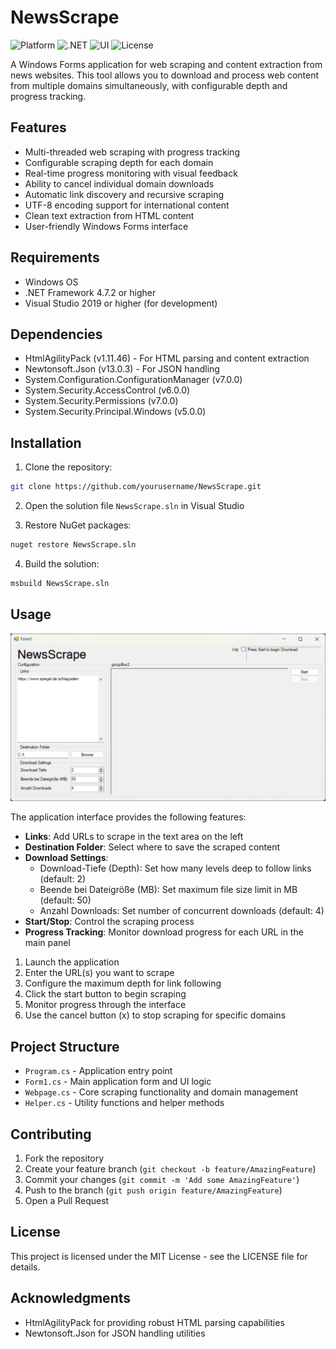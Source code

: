 # NewsScrape

![Platform](https://img.shields.io/badge/platform-Windows-lightgrey)
![.NET](https://img.shields.io/badge/.NET-4.7.2-blue)
![UI](https://img.shields.io/badge/UI-Windows%20Forms-green)
![License](https://img.shields.io/badge/license-MIT-brightgreen)


A Windows Forms application for web scraping and content extraction from news websites. This tool allows you to download and process web content from multiple domains simultaneously, with configurable depth and progress tracking.

## Features

- Multi-threaded web scraping with progress tracking
- Configurable scraping depth for each domain
- Real-time progress monitoring with visual feedback
- Ability to cancel individual domain downloads
- Automatic link discovery and recursive scraping
- UTF-8 encoding support for international content
- Clean text extraction from HTML content
- User-friendly Windows Forms interface

## Requirements

- Windows OS
- .NET Framework 4.7.2 or higher
- Visual Studio 2019 or higher (for development)

## Dependencies

- HtmlAgilityPack (v1.11.46) - For HTML parsing and content extraction
- Newtonsoft.Json (v13.0.3) - For JSON handling
- System.Configuration.ConfigurationManager (v7.0.0)
- System.Security.AccessControl (v6.0.0)
- System.Security.Permissions (v7.0.0)
- System.Security.Principal.Windows (v5.0.0)

## Installation

1. Clone the repository:
```bash
git clone https://github.com/yourusername/NewsScrape.git
```

2. Open the solution file `NewsScrape.sln` in Visual Studio

3. Restore NuGet packages:
```bash
nuget restore NewsScrape.sln
```

4. Build the solution:
```bash
msbuild NewsScrape.sln
```

## Usage

![NewsScrape Main Interface - URL Configuration and Download Settings](newsscrape-main-interface.png)

The application interface provides the following features:

- **Links**: Add URLs to scrape in the text area on the left
- **Destination Folder**: Select where to save the scraped content
- **Download Settings**:
  - Download-Tiefe (Depth): Set how many levels deep to follow links (default: 2)
  - Beende bei Dateigröße (MB): Set maximum file size limit in MB (default: 50)
  - Anzahl Downloads: Set number of concurrent downloads (default: 4)
- **Start/Stop**: Control the scraping process
- **Progress Tracking**: Monitor download progress for each URL in the main panel

1. Launch the application
2. Enter the URL(s) you want to scrape
3. Configure the maximum depth for link following
4. Click the start button to begin scraping
5. Monitor progress through the interface
6. Use the cancel button (x) to stop scraping for specific domains

## Project Structure

- `Program.cs` - Application entry point
- `Form1.cs` - Main application form and UI logic
- `Webpage.cs` - Core scraping functionality and domain management
- `Helper.cs` - Utility functions and helper methods

## Contributing

1. Fork the repository
2. Create your feature branch (`git checkout -b feature/AmazingFeature`)
3. Commit your changes (`git commit -m 'Add some AmazingFeature'`)
4. Push to the branch (`git push origin feature/AmazingFeature`)
5. Open a Pull Request

## License

This project is licensed under the MIT License - see the LICENSE file for details.

## Acknowledgments

- HtmlAgilityPack for providing robust HTML parsing capabilities
- Newtonsoft.Json for JSON handling utilities 